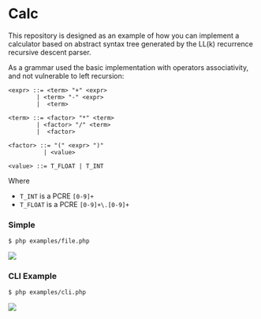 # Calc

This repository is designed as an example of how you can implement a 
calculator based on abstract syntax tree generated by the LL(k) recurrence 
recursive descent parser.

As a grammar used the basic implementation with operators associativity, and 
not vulnerable to left recursion:

```bnf
<expr> ::= <term> "+" <expr>
        | <term> "-" <expr>
        |  <term>

<term> ::= <factor> "*" <term>
        | <factor> "/" <term>
        |  <factor>

<factor> ::= "(" <expr> ")"
          | <value>

<value> ::= T_FLOAT | T_INT
```

Where 
- `T_INT` is a PCRE `[0-9]+` 
- `T_FLOAT` is a PCRE `[0-9]+\.[0-9]+`

### Simple

```bash
$ php examples/file.php
```

![](https://habrastorage.org/webt/75/uy/2-/75uy2-oenaodbqmloqkqgonuyam.png)

### CLI Example

```bash
$ php examples/cli.php
```

![](https://habrastorage.org/webt/bb/68/su/bb68sua0ulmiwh6uoddnqqj3vx0.png)
